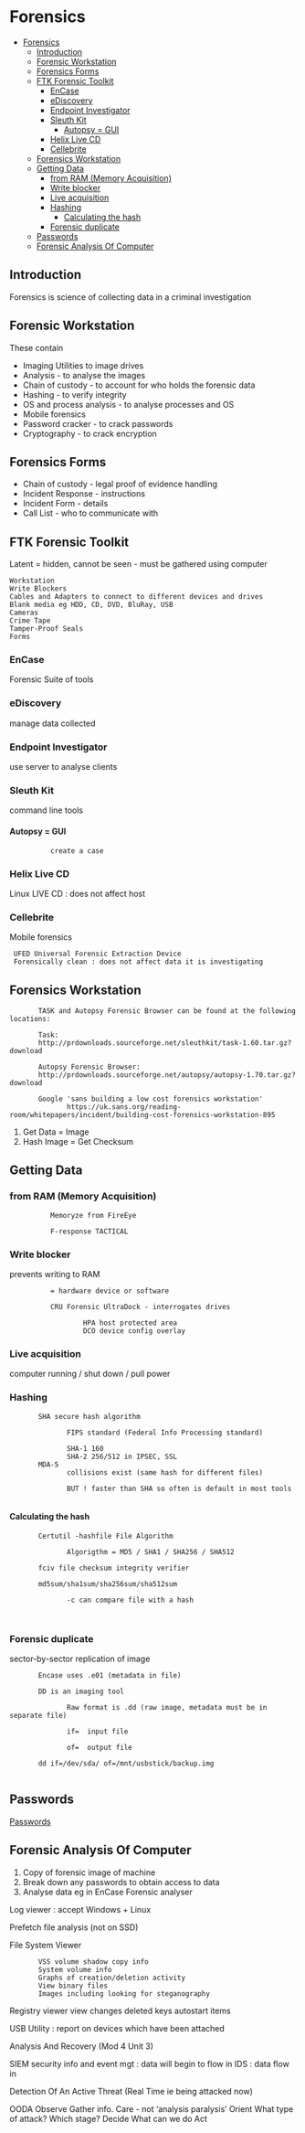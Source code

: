 # Forensics 

- [Forensics](#forensics)
  - [Introduction](#introduction)
  - [Forensic Workstation](#forensic-workstation)
  - [Forensics Forms](#forensics-forms)
  - [FTK Forensic Toolkit](#ftk-forensic-toolkit)
    - [EnCase](#encase)
    - [eDiscovery](#ediscovery)
    - [Endpoint Investigator](#endpoint-investigator)
    - [Sleuth Kit](#sleuth-kit)
      - [Autopsy = GUI](#autopsy--gui)
    - [Helix Live CD](#helix-live-cd)
    - [Cellebrite](#cellebrite)
  - [Forensics Workstation](#forensics-workstation)
  - [Getting Data](#getting-data)
    - [from RAM (Memory Acquisition)](#from-ram-memory-acquisition)
    - [Write blocker](#write-blocker)
    - [Live acquisition](#live-acquisition)
    - [Hashing](#hashing)
      - [Calculating the hash](#calculating-the-hash)
    - [Forensic duplicate](#forensic-duplicate)
  - [Passwords](#passwords)
  - [Forensic Analysis Of Computer](#forensic-analysis-of-computer)


## Introduction

Forensics is science of collecting data in a criminal investigation

## Forensic Workstation

These contain

- Imaging Utilities to image drives
- Analysis - to analyse the images
- Chain of custody - to account for who holds the forensic data
- Hashing - to verify integrity
- OS and process analysis - to analyse processes and OS 
- Mobile forensics
- Password cracker - to crack passwords
- Cryptography - to crack encryption


## Forensics Forms

- Chain of custody - legal proof of evidence handling
- Incident Response - instructions
- Incident Form - details
- Call List - who to communicate with

## FTK Forensic Toolkit

Latent = hidden, cannot be seen - must be gathered using computer

```
Workstation
Write Blockers
Cables and Adapters to connect to different devices and drives
Blank media eg HDD, CD, DVD, BluRay, USB
Cameras
Crime Tape
Tamper-Proof Seals
Forms
```




### EnCase

Forensic Suite of tools

### eDiscovery

manage data collected
    
### Endpoint Investigator

use server to analyse clients
       
### Sleuth Kit

command line tools
       
#### Autopsy = GUI
              
              create a case
              
### Helix Live CD
    
Linux LIVE CD : does not affect host
              
### Cellebrite

Mobile forensics
       
     UFED Universal Forensic Extraction Device 
     Forensically clean : does not affect data it is investigating
       
       

## Forensics Workstation

```
       TASK and Autopsy Forensic Browser can be found at the following locations:
       
       Task: 
       http://prdownloads.sourceforge.net/sleuthkit/task-1.60.tar.gz?download

       Autopsy Forensic Browser:
       http://prdownloads.sourceforge.net/autopsy/autopsy-1.70.tar.gz?download

       Google 'sans building a low cost forensics workstation'
              https://uk.sans.org/reading-room/whitepapers/incident/building-cost-forensics-workstation-895       
```

1. Get Data = Image
2. Hash Image = Get Checksum

## Getting Data

### from RAM (Memory Acquisition)

              Memoryze from FireEye
       
              F-response TACTICAL
       
### Write blocker

prevents writing to RAM
       
              = hardware device or software
              
              CRU Forensic UltraDock - interrogates drives
              
                      HPA host protected area
                      DCO device config overlay
                      
### Live acquisition

computer running / shut down / pull power
       
       

### Hashing

```
       SHA secure hash algorithm
       
              FIPS standard (Federal Info Processing standard)
              
              SHA-1 160
              SHA-2 256/512 in IPSEC, SSL
       MDA-5
              collisions exist (same hash for different files)
              
              BUT ! faster than SHA so often is default in most tools
              
```

#### Calculating the hash

```
       Certutil -hashfile File Algorithm
       
              Algorigthm = MD5 / SHA1 / SHA256 / SHA512
              
       fciv file checksum integrity verifier
       
       md5sum/sha1sum/sha256sum/sha512sum 
       
              -c can compare file with a hash
              
              
```

### Forensic duplicate

sector-by-sector replication of image

```
       Encase uses .e01 (metadata in file)
       
       DD is an imaging tool

              Raw format is .dd (raw image, metadata must be in separate file)
              
              if=  input file
              
              of=  output file
       
       dd if=/dev/sda/ of=/mnt/usbstick/backup.img
       
```





## Passwords

[Passwords](passwords.md)














##  Forensic Analysis Of Computer

1. Copy of forensic image of machine
2. Break down any passwords to obtain access to data
3. Analyse data eg in EnCase Forensic analyser

Log viewer : accept Windows + Linux

Prefetch file analysis (not on SSD)

File System Viewer

```
       VSS volume shadow copy info
       System volume info
       Graphs of creation/deletion activity
       View binary files
       Images including looking for steganography
```

Registry viewer view changes deleted keys autostart items

USB Utility : report on devices which have been attached

Analysis And Recovery (Mod 4 Unit 3)

SIEM security info and event mgt : data will begin to flow in IDS : data flow in

Detection Of An Active Threat (Real Time ie being attacked now)

OODA Observe Gather info. Care - not ‘analysis paralysis’ Orient What type of attack? Which stage? Decide What can we do Act
